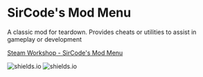 # SirCode's Mod Menu

A classic mod for teardown. Provides cheats or utilities to assist in gameplay or development

[Steam Workshop - SirCode's Mod Menu](https://steamcommunity.com/sharedfiles/filedetails/?id=2697004953)

![shields.io](https://img.shields.io/steam/subscriptions/2697004953?color=061885) ![shields.io](https://img.shields.io/steam/favorites/2697004953?color=AA1825)
